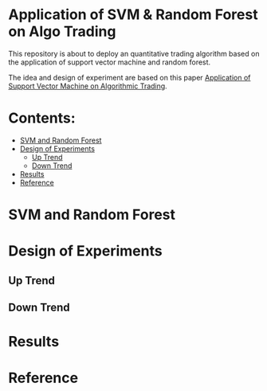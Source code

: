 # Application of SVM & Random Forest on Algo Trading

This repository is about to deploy an quantitative trading algorithm based on the application of support vector machine and random forest.

The idea and design of experiment are based on this paper [Application of Support Vector Machine on Algorithmic Trading](https://search.proquest.com/docview/2136876869?pq-origsite=gscholar).

# Contents:

- [SVM and Random Forest](#SVM-and-Random-Forest)
- [Design of Experiments](#Design-of-Experiments)
  * [Up Trend](#U#p-Trend)
  * [Down Trend](##Down-Trend)
- [Results](#Results)
- [Reference](##Reference)


# SVM and Random Forest



# Design of Experiments

## Up Trend

## Down Trend


# Results

# Reference

